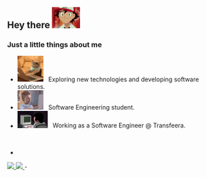
<h2> Hey there <img src="./assets/ashzin.gif" width="65"/></h2>

<h3> Just a little things about me </h3>

- <img src="./assets/coding.gif" width="60"/> &nbsp; Exploring new technologies and developing software solutions.
- <img src="./assets/brent-rambo.gif" width="60"/> &nbsp; Software Engineering student.
- <img src="./assets/dev.gif" width="70"/>  &nbsp; Working as a Software Engineer @ Transfeera.

</br>

-
<a href="https://github.com/Gabukuro">
  <img height="180em" src="https://github-readme-stats.vercel.app/api?username=Gabukuro&theme=default&show_icons=true" />
  <img height="180em" src="https://github-readme-stats.vercel.app/api/top-langs/?username=Gabukuro&theme=default&layout=compact" />
</a>
-
